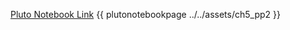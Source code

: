 [Pluto Notebook Link](https://github.com/stefanbringuier/QuantumComputingProblemsSolutions/tree/main/notebooks/ch5/ch5_pp2.jl)
{{ plutonotebookpage ../../assets/ch5_pp2 }}

